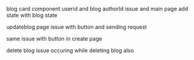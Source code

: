 blog card component userid and blog authorId issue and 
main page add state with blog state

updateblog page issue with button and sending request 

same issue with button in create page 

delete blog issue occuring while deleting blog also 

